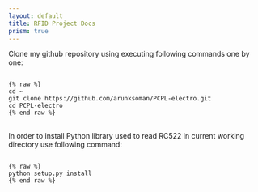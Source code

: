 ```yaml
---
layout: default
title: RFID Project Docs
prism: true
---
```


Clone my github repository using executing following commands one by one:
<pre class="line-numbers">
<code class="language-markdown">
{% raw %}
cd ~
git clone https://github.com/arunksoman/PCPL-electro.git
cd PCPL-electro
{% end raw %}
</code/>
</pre>

In order to install Python library used to read RC522 in current working directory use following command:
<pre class="line-numbers">
<code class="language-markdown">
{% raw %}
python setup.py install
{% end raw %}
</code>
</pre>
